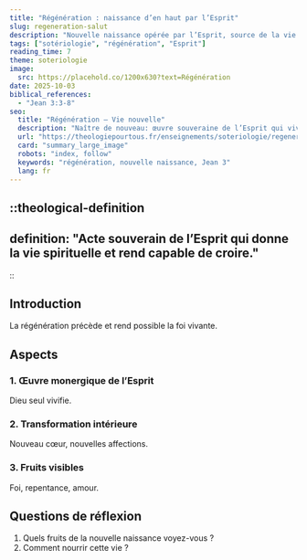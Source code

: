 ```yaml
---
title: "Régénération : naissance d’en haut par l’Esprit"
slug: regeneration-salut
description: "Nouvelle naissance opérée par l’Esprit, source de la vie chrétienne."
tags: ["sotériologie", "régénération", "Esprit"]
reading_time: 7
theme: soteriologie
image:
  src: https://placehold.co/1200x630?text=Régénération
date: 2025-10-03
biblical_references:
  - "Jean 3:3-8"
seo:
  title: "Régénération — Vie nouvelle"
  description: "Naître de nouveau: œuvre souveraine de l’Esprit qui vivifie."
  url: "https://theologiepourtous.fr/enseignements/soteriologie/regeneration-salut"
  card: "summary_large_image"
  robots: "index, follow"
  keywords: "régénération, nouvelle naissance, Jean 3"
  lang: fr
---
```


::theological-definition
---
definition: "Acte souverain de l’Esprit qui donne la vie spirituelle et rend capable de croire."
---
::

## Introduction

La régénération précède et rend possible la foi vivante.

## Aspects

### 1. Œuvre monergique de l’Esprit
Dieu seul vivifie.

### 2. Transformation intérieure
Nouveau cœur, nouvelles affections.

### 3. Fruits visibles
Foi, repentance, amour.

## Questions de réflexion
1. Quels fruits de la nouvelle naissance voyez-vous ?
2. Comment nourrir cette vie ?
